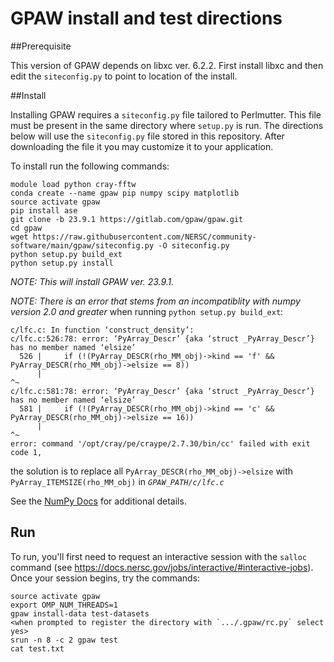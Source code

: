 # GPAW install and test directions

##Prerequisite

This version of GPAW depends on libxc ver. 6.2.2. First install libxc
and then edit the `siteconfig.py` to point to location of the install.

##Install

Installing GPAW requires a `siteconfig.py` file tailored to Perlmutter.
This file must be present in the same directory where `setup.py` is run.
The directions below will use the `siteconfig.py` file stored in this
repository. After downloading the file it you may customize it to your
application.

To install run the following commands:

```
module load python cray-fftw
conda create --name gpaw pip numpy scipy matplotlib
source activate gpaw
pip install ase
git clone -b 23.9.1 https://gitlab.com/gpaw/gpaw.git
cd gpaw
wget https://raw.githubusercontent.com/NERSC/community-software/main/gpaw/siteconfig.py -O siteconfig.py
python setup.py build_ext
python setup.py install
```

*NOTE: This will install GPAW ver. 23.9.1.*

*NOTE: There is an error that stems from an incompatiblity with numpy version 2.0 and greater* when running `python setup.py build_ext`:
```
c/lfc.c: In function ‘construct_density’:
c/lfc.c:526:78: error: ‘PyArray_Descr’ {aka ‘struct _PyArray_Descr’} has no member named ‘elsize’
  526 |     if (!(PyArray_DESCR(rho_MM_obj)->kind == 'f' && PyArray_DESCR(rho_MM_obj)->elsize == 8))
      |                                                                              ^~
c/lfc.c:581:78: error: ‘PyArray_Descr’ {aka ‘struct _PyArray_Descr’} has no member named ‘elsize’
  581 |     if (!(PyArray_DESCR(rho_MM_obj)->kind == 'c' && PyArray_DESCR(rho_MM_obj)->elsize == 16))
      |                                                                              ^~
error: command '/opt/cray/pe/craype/2.7.30/bin/cc' failed with exit code 1,
```
the solution is to replace all `PyArray_DESCR(rho_MM_obj)->elsize` with `PyArray_ITEMSIZE(rho_MM_obj)` in *`GPAW_PATH/c/lfc.c`*

See the [NumPy Docs](https://numpy.org/devdocs/numpy_2_0_migration_guide.html#the-pyarray-descr-struct-has-been-changed) for additional details.


## Run
To run, you'll first need to request an interactive session with the `salloc`
command (see https://docs.nersc.gov/jobs/interactive/#interactive-jobs). Once your
session begins, try the commands:

```
source activate gpaw
export OMP_NUM_THREADS=1
gpaw install-data test-datasets
<when prompted to register the directory with `.../.gpaw/rc.py` select yes>
srun -n 8 -c 2 gpaw test
cat test.txt
```
